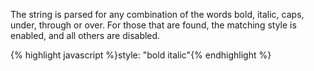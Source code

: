<p class="b30" markdown="1">
The string is parsed for any combination of the words bold, italic, caps, under, through or over. For those that are found, the matching style is enabled, and all others are disabled.
</p>
{% highlight javascript %}style: "bold italic"{% endhighlight %}